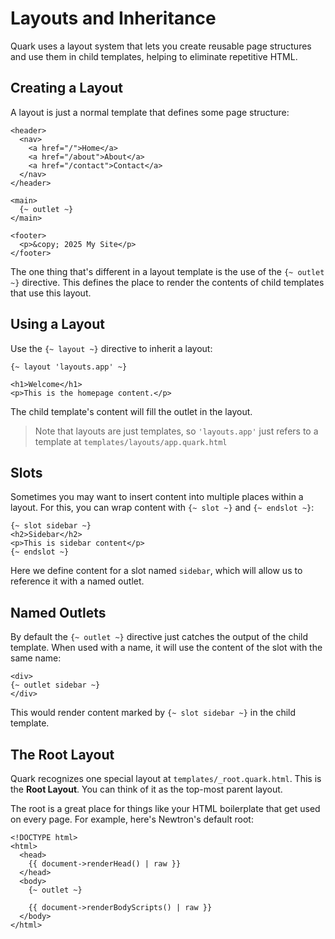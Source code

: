 # Layouts and Inheritance

Quark uses a layout system that lets you create reusable page structures and use them in child templates, helping to eliminate repetitive HTML.

## Creating a Layout

A layout is just a normal template that defines some page structure:

```quark
<header>
  <nav>
    <a href="/">Home</a>
    <a href="/about">About</a>
    <a href="/contact">Contact</a>
  </nav>
</header>

<main>
  {~ outlet ~}
</main>

<footer>
  <p>&copy; 2025 My Site</p>
</footer>
```

The one thing that's different in a layout template is the use of the `{~ outlet ~}` directive. This defines the place to render the contents of child templates that use this layout.

## Using a Layout

Use the `{~ layout ~}` directive to inherit a layout:

```quark
{~ layout 'layouts.app' ~}

<h1>Welcome</h1>
<p>This is the homepage content.</p>
```

The child template's content will fill the outlet in the layout.

> Note that layouts are just templates, so `'layouts.app'` just refers to a template at `templates/layouts/app.quark.html`

## Slots

Sometimes you may want to insert content into multiple places within a layout. For this, you can wrap content with `{~ slot ~}` and `{~ endslot ~}`:

```quark
{~ slot sidebar ~}
<h2>Sidebar</h2>
<p>This is sidebar content</p>
{~ endslot ~}
```

Here we define content for a slot named `sidebar`, which will allow us to reference it with a named outlet.

## Named Outlets

By default the `{~ outlet ~}` directive just catches the output of the child template. When used with a name, it will use the content of the slot with the same name:

```quark
<div>
{~ outlet sidebar ~}
</div>
```

This would render content marked by `{~ slot sidebar ~}` in the child template.

## The Root Layout

Quark recognizes one special layout at `templates/_root.quark.html`. This is the **Root Layout**. You can think of it as the top-most parent layout.

The root is a great place for things like your HTML boilerplate that get used on every page. For example, here's Newtron's default root:

```quark
<!DOCTYPE html>
<html>
  <head>
    {{ document->renderHead() | raw }}
  </head>
  <body>
    {~ outlet ~}

    {{ document->renderBodyScripts() | raw }}
  </body>
</html>
```
